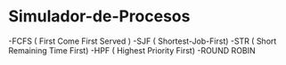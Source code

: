 # Simulador-de-Procesos
-FCFS ( First Come First Served )
-SJF  ( Shortest-Job-First)
-STR  ( Short Remaining Time First)
-HPF  ( Highest Priority First)
-ROUND ROBIN
